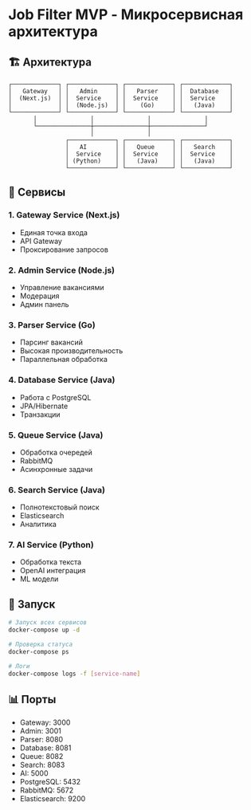 # Job Filter MVP - Микросервисная архитектура

## 🏗️ Архитектура

```
┌─────────────┐ ┌─────────────┐ ┌─────────────┐ ┌─────────────┐
│   Gateway   │ │   Admin     │ │   Parser    │ │  Database   │
│  (Next.js)  │ │  Service    │ │  Service    │ │  Service    │
│             │ │  (Node.js)  │ │    (Go)     │ │   (Java)    │
└─────────────┘ └─────────────┘ └─────────────┘ └─────────────┘
       │               │               │               │
       └───────────────┼───────────────┼───────────────┘
                       │               │
                ┌─────────────┐ ┌─────────────┐ ┌─────────────┐
                │   AI        │ │   Queue     │ │   Search    │
                │  Service    │ │  Service    │ │  Service    │
                │ (Python)    │ │   (Java)    │ │   (Java)    │
                └─────────────┘ └─────────────┘ └─────────────┘
```

## 🚀 Сервисы

### 1. Gateway Service (Next.js)
- Единая точка входа
- API Gateway
- Проксирование запросов

### 2. Admin Service (Node.js)
- Управление вакансиями
- Модерация
- Админ панель

### 3. Parser Service (Go)
- Парсинг вакансий
- Высокая производительность
- Параллельная обработка

### 4. Database Service (Java)
- Работа с PostgreSQL
- JPA/Hibernate
- Транзакции

### 5. Queue Service (Java)
- Обработка очередей
- RabbitMQ
- Асинхронные задачи

### 6. Search Service (Java)
- Полнотекстовый поиск
- Elasticsearch
- Аналитика

### 7. AI Service (Python)
- Обработка текста
- OpenAI интеграция
- ML модели

## 🐳 Запуск

```bash
# Запуск всех сервисов
docker-compose up -d

# Проверка статуса
docker-compose ps

# Логи
docker-compose logs -f [service-name]
```

## 📊 Порты

- Gateway: 3000
- Admin: 3001
- Parser: 8080
- Database: 8081
- Queue: 8082
- Search: 8083
- AI: 5000
- PostgreSQL: 5432
- RabbitMQ: 5672
- Elasticsearch: 9200







